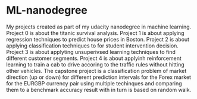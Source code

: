 # ML-nanodegree
My projects created as part of my udacity nanodegree in machine learning.
Project 0 is about the titanic survival analysis.
Project 1 is about applying regression techniques to predict house prices in Boston.
Project 2 is about applying classification techniques to for student intervention decision.
Project 3 is about applyting unsuperivsed learning techniques to find different customer segments.
Project 4 is about applyinh reinforcement learning to train a cab to drive accoring to the traffic rules without hitting other vehicles.
The capstone project is a classification problem of market direction (up or down) for different prediction intervals for the Forex market
for the EURGBP currency pair using multiple techinques and comparing them to a benchmark accuracy result with in turn is based on 
random walk.
